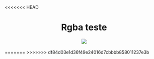 <<<<<<< HEAD
<h1 align="center">Rgba teste</h1>
<h4 align="center">
  <img src="./public/pokemon.gif"/><br>
</h4>
=======
>>>>>>> df84d03e1d36f49e24016d7cbbbb858011237e3b

